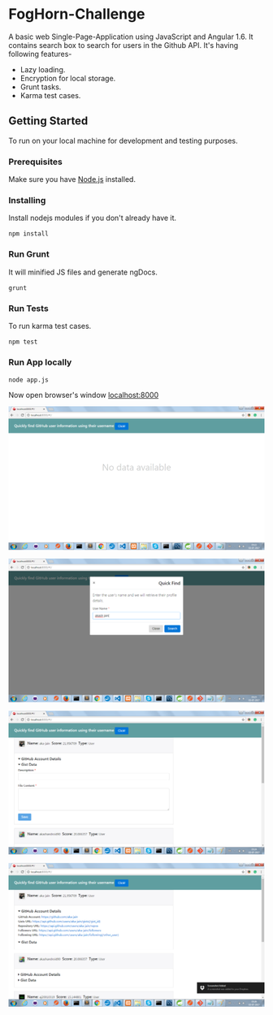 # FogHorn-Challenge
A basic web Single-Page-Application using JavaScript and Angular 1.6. It contains search box to search for users in the Github API. It's having following features-
* Lazy loading.
* Encryption for local storage.
* Grunt tasks.
* Karma test cases.
## Getting Started
To run on your local machine for development and testing purposes.
### Prerequisites
Make sure you have [Node.js](https://nodejs.org/en/) installed.
### Installing
Install nodejs modules if you don't already have it.
```
npm install
```
### Run Grunt
It will minified JS files and generate ngDocs.
```
grunt
```
### Run Tests
To run karma test cases.
```
npm test
```
### Run App locally
```
node app.js
```
Now open browser's window [localhost:8000](http://localhost:8000/#!/)

![Empty Screen](/web/assets/fonts/EmptyScreen.png?raw=true "Empty Screen")

![SearchPopup](/web/assets/fonts/SearchPopup.png?raw=true "Search Popup")

![UserListing](/web/assets/fonts/UserListing.png?raw=true "User Listing")

![UserDetails](/web/assets/fonts/UserDetails.png?raw=true "User Details")
